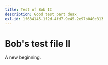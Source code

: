 ```yaml
---
title: Test of Bob II
description: Good test part deax
exl-id: 1f634145-1f2d-4fd7-9e45-2e97b040c313
---
```

# Bob's test file II

A new beginning.
